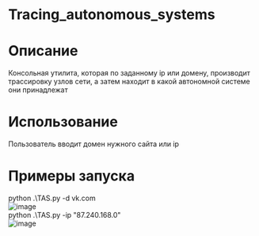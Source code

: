 # Tracing_autonomous_systems
# Описание
Консольная утилита, которая по заданному ip или домену, производит трассировку узлов сети, а затем находит в какой автономной системе они принадлежат
# Использование
Пользователь вводит домен нужного сайта или ip
# Примеры запуска 
python .\TAS.py -d vk.com <br>
![image](https://user-images.githubusercontent.com/71692931/176995232-b11a3170-b8ff-4cc7-abbe-375df4bfc4eb.png) <br>
python .\TAS.py -ip "87.240.168.0" <br>
![image](https://user-images.githubusercontent.com/71692931/176995239-01ae4090-ad50-47ee-94fb-276ba099dce9.png)

